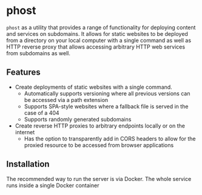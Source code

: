 # phost

`phost` as a utility that provides a range of functionality for deploying content and services on subdomains. It allows for static websites to be deployed from a directory on your local computer with a single command as well as HTTP reverse proxy that allows accessing arbitrary HTTP web services from subdomains as well.

## Features

- Create deployments of static websites with a single command.
  - Automatically supports versioning where all previous versions can be accessed via a path extension
  - Supports SPA-style websites where a fallback file is served in the case of a 404
  - Supports randomly generated subdomains
- Create reverse HTTP proxies to arbitrary endpoints locally or on the internet
  - Has the option to transparently add in CORS headers to allow for the proxied resource to be accessed from browser applications

## Installation

The recommended way to run the server is via Docker. The whole service runs inside a single Docker container
